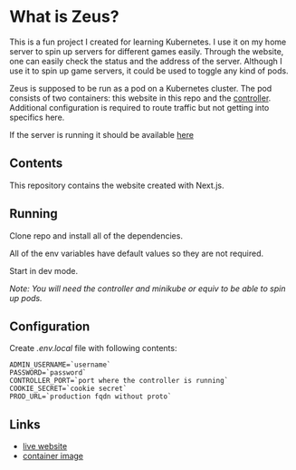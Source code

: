 # What is Zeus?

This is a fun project I created for learning Kubernetes.
I use it on my home server to spin up servers for different games easily.
Through the website, one can easily check the status and the address of the server.
Although I use it to spin up game servers, it could be used to toggle any kind of pods.

Zeus is supposed to be run as a pod on a Kubernetes cluster.
The pod consists of two containers: this website in this repo and the [controller](https://github.com/ollivarila/zeus-controller).
Additional configuration is required to route traffic but not getting into specifics here.

If the server is running it should be available [here](https://zeus.servegame.com)

## Contents

This repository contains the website created with Next.js.

## Running

Clone repo and install all of the dependencies.

All of the env variables have default values so they are not required.

Start in dev mode.

_Note: You will need the controller and minikube or equiv to be able to spin up pods._

## Configuration

Create _.env.local_ file with following contents:

```
ADMIN_USERNAME=`username`
PASSWORD=`password`
CONTROLLER_PORT=`port where the controller is running`
COOKIE_SECRET=`cookie secret`
PROD_URL=`production fqdn without proto`
```

## Links

- [live website](https://zeus.servegame.com)
- [container image](https://hub.docker.com/repository/docker/ollivarila/zeus-web/general)
